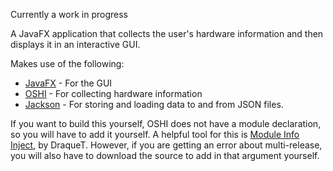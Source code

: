 Currently a work in progress

A JavaFX application that collects the user's hardware information
and then displays it in an interactive GUI.

Makes use of the following:
* [JavaFX](https://openjfx.io/) - For the GUI
* [OSHI](https://github.com/oshi/oshi) - For collecting hardware information
* [Jackson](https://github.com/FasterXML/jackson) - For storing and loading data to and from JSON files.

If you want to build this yourself, OSHI does not have a module declaration, so you will have
to add it yourself. A helpful tool for this is [Module Info Inject](https://github.com/DraqueT/Module-Info-Inject),
by DraqueT. However, if you are getting an error about multi-release, you will also have to download the source
to add in that argument yourself.